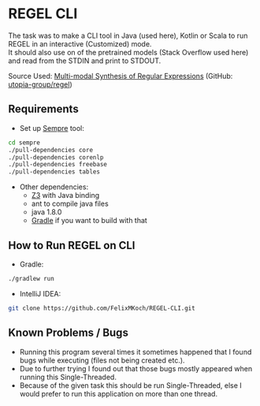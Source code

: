 # REGEL CLI
The task was to make a CLI tool in Java (used here), Kotlin or Scala to run REGEL in an interactive (Customized) mode.  
It should also use on of the pretrained models (Stack Overflow used here) and read from the STDIN and print to STDOUT.  
  
Source Used: [Multi-modal Synthesis of Regular Expressions](https://arxiv.org/abs/1908.03316) (GitHub: [utopia-group/regel](https://github.com/utopia-group/regel/))

## Requirements
- Set up [Sempre](https://github.com/percyliang/sempre) tool:
```bash
cd sempre
./pull-dependencies core
./pull-dependencies corenlp
./pull-dependencies freebase
./pull-dependencies tables

```

- Other dependencies:
	- [Z3](https://github.com/Z3Prover/z3) with Java binding
	- ant to compile java files
	- java 1.8.0
	- [Gradle](https://gradle.org/) if you want to build with that
	
## How to Run REGEL on CLI
- Gradle: 
```bash 
./gradlew run
```

- IntelliJ IDEA: 
```bash 
git clone https://github.com/FelixMKoch/REGEL-CLI.git 
```


## Known Problems / Bugs
- Running this program several times it sometimes happened that I found bugs while executing (files not being created etc.).  
- Due to further trying I found out that those bugs mostly appeared when running this Single-Threaded.  
- Because of the given task this should be run Single-Threaded, else I would prefer to run this application on more than one thread.
	
